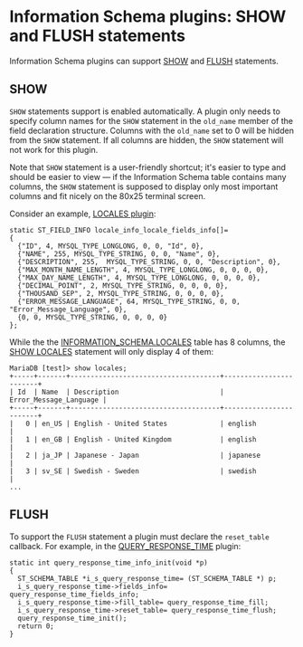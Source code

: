 
# Information Schema plugins: SHOW and FLUSH statements

Information Schema plugins can support [SHOW](../sql-statements-and-structure/sql-statements/administrative-sql-statements/show/README.md) and [FLUSH](../sql-statements-and-structure/sql-statements/administrative-sql-statements/flush-commands/flush.md) statements.


## SHOW


`SHOW` statements support is enabled automatically. A plugin only needs to specify column names for the `SHOW` statement in the `old_name` member of the field declaration structure. Columns with the `old_name` set to 0 will be hidden from the `SHOW` statement. If all columns are hidden, the `SHOW` statement will not work for this plugin.


Note that `SHOW` statement is a user-friendly shortcut; it's easier to type and should be easier to view — if the Information Schema table contains many columns, the `SHOW` statement is supposed to display only most important columns and fit nicely on the 80x25 terminal screen.


Consider an example, [LOCALES plugin](../data-types/string-data-types/character-sets/internationalization-and-localization/locales-plugin.md):


```
static ST_FIELD_INFO locale_info_locale_fields_info[]=
{
  {"ID", 4, MYSQL_TYPE_LONGLONG, 0, 0, "Id", 0},
  {"NAME", 255, MYSQL_TYPE_STRING, 0, 0, "Name", 0},
  {"DESCRIPTION", 255,  MYSQL_TYPE_STRING, 0, 0, "Description", 0},
  {"MAX_MONTH_NAME_LENGTH", 4, MYSQL_TYPE_LONGLONG, 0, 0, 0, 0},
  {"MAX_DAY_NAME_LENGTH", 4, MYSQL_TYPE_LONGLONG, 0, 0, 0, 0},
  {"DECIMAL_POINT", 2, MYSQL_TYPE_STRING, 0, 0, 0, 0},
  {"THOUSAND_SEP", 2, MYSQL_TYPE_STRING, 0, 0, 0, 0},
  {"ERROR_MESSAGE_LANGUAGE", 64, MYSQL_TYPE_STRING, 0, 0, "Error_Message_Language", 0},
  {0, 0, MYSQL_TYPE_STRING, 0, 0, 0, 0}
};
```

While the the [INFORMATION_SCHEMA.LOCALES](../sql-statements-and-structure/sql-statements/administrative-sql-statements/system-tables/information-schema/information-schema-tables/information-schema-locales-table.md) table has 8 columns, the [SHOW LOCALES](../sql-statements-and-structure/sql-statements/administrative-sql-statements/show/show-locales.md) statement will only display 4 of them:


```
MariaDB [test]> show locales;
+-----+-------+-------------------------------------+------------------------+
| Id  | Name  | Description                         | Error_Message_Language |
+-----+-------+-------------------------------------+------------------------+
|   0 | en_US | English - United States             | english                |
|   1 | en_GB | English - United Kingdom            | english                |
|   2 | ja_JP | Japanese - Japan                    | japanese               |
|   3 | sv_SE | Swedish - Sweden                    | swedish                |
...
```

## FLUSH


To support the `FLUSH` statement a plugin must declare the `reset_table` callback. For example, in the [QUERY_RESPONSE_TIME](../plugins/other-plugins/query-response-time-plugin.md) plugin:


```
static int query_response_time_info_init(void *p)
{
  ST_SCHEMA_TABLE *i_s_query_response_time= (ST_SCHEMA_TABLE *) p;
  i_s_query_response_time->fields_info= query_response_time_fields_info;
  i_s_query_response_time->fill_table= query_response_time_fill;
  i_s_query_response_time->reset_table= query_response_time_flush;
  query_response_time_init();
  return 0;
}
```
